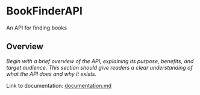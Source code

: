 # BookFinderAPI
An API for finding books

## Overview

*Begin with a brief overview of the API, explaining its purpose, benefits, and target audience. This section should give readers a clear understanding of what the API does and why it exists.*

Link to documentation: [documentation.md](documentation/documentation.md)